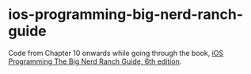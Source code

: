 # ios-programming-big-nerd-ranch-guide

Code from Chapter 10 onwards while going through the book, [iOS Programming The Big Nerd Ranch Guide, 6th edition][1].

[1]: https://www.bignerdranch.com/books/ios-programming/
